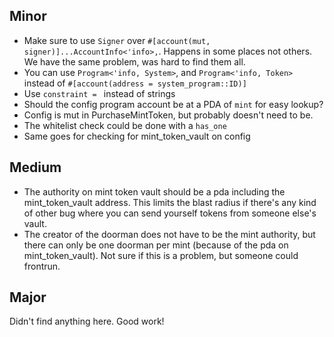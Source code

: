 ## Minor

  - Make sure to use `Signer` over `#[account(mut, signer)]...AccountInfo<'info>,`. Happens in some places not others. We have the same problem, was hard to find them all.
  - You can use `Program<'info, System>`, and `Program<'info, Token>` instead of `#[account(address = system_program::ID)]`
  - Use `constraint = ` instead of strings
  - Should the config program account be at a PDA of `mint` for easy lookup?
  - Config is mut in PurchaseMintToken, but probably doesn't need to be.
  - The whitelist check could be done with a `has_one`
  - Same goes for checking for mint_token_vault on config

## Medium

  - The authority on mint token vault should be a pda including the mint_token_vault address. This limits the blast radius if there's any kind of other bug where you can send yourself tokens from someone else's vault.
  - The creator of the doorman does not have to be the mint authority, but there can only be one doorman per mint (because of the pda on mint_token_vault). Not sure if this is a problem, but someone could frontrun.

## Major

   Didn't find anything here. Good work!